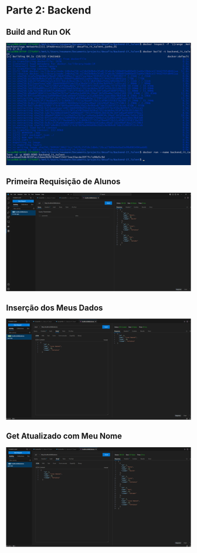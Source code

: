 # Parte 2: Backend

## Build and Run OK
![Build and Run OK](https://github.com/LucasEmanuell/Backend-IT_Talent/raw/main/back.png)

## Primeira Requisição de Alunos
![Primeira Requisição de Alunos](https://github.com/LucasEmanuell/Backend-IT_Talent/raw/main/get%20alunos.png)

## Inserção dos Meus Dados
![Inserção dos Meus Dados](https://github.com/LucasEmanuell/Backend-IT_Talent/raw/main/post.png)

## Get Atualizado com Meu Nome
![Get Atualizado com Meu Nome](https://github.com/LucasEmanuell/Backend-IT_Talent/raw/main/get%20alunos%20updated.png)
